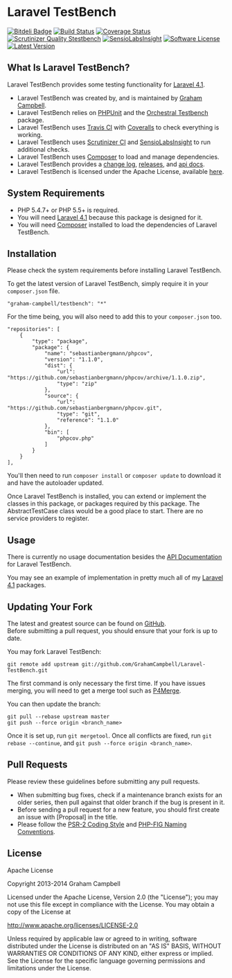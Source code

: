 Laravel TestBench
=================


[![Bitdeli Badge](https://d2weczhvl823v0.cloudfront.net/GrahamCampbell/Laravel-TestBench/trend.png)](https://bitdeli.com/free "Bitdeli Badge")
[![Build Status](https://travis-ci.org/GrahamCampbell/Laravel-TestBench.png)](https://travis-ci.org/GrahamCampbell/Laravel-TestBench)
[![Coverage Status](https://coveralls.io/repos/GrahamCampbell/Laravel-TestBench/badge.png)](https://coveralls.io/r/GrahamCampbell/Laravel-TestBench)
[![Scrutinizer Quality Stestbench](https://scrutinizer-ci.com/g/GrahamCampbell/Laravel-TestBench/badges/quality-score.png?s=b02a2e89a150f28d8c82129d69688725a2a58cb8)](https://scrutinizer-ci.com/g/GrahamCampbell/Laravel-TestBench)
[![SensioLabsInsight](https://insight.sensiolabs.com/projects/c70488ec-94bc-44e7-b694-e6dd701416c8/mini.png)](https://insight.sensiolabs.com/projects/c70488ec-94bc-44e7-b694-e6dd701416c8)
[![Software License](https://poser.pugx.org/graham-campbell/testbench/license.png)](https://github.com/GrahamCampbell/Laravel-TestBench/blob/master/LICENSE.md)
[![Latest Version](https://poser.pugx.org/graham-campbell/testbench/v/stable.png)](https://packagist.org/packages/graham-campbell/testbench)


## What Is Laravel TestBench?

Laravel TestBench provides some testing functionality for [Laravel 4.1](http://laravel.com).  

* Laravel TestBench was created by, and is maintained by [Graham Campbell](https://github.com/GrahamCampbell).  
* Laravel TestBench relies on [PHPUnit](https://github.com/sebastianbergmann/phpunit) and the [Orchestral Testbench](https://github.com/orchestral/testbench) package.  
* Laravel TestBench uses [Travis CI](https://travis-ci.org/GrahamCampbell/Laravel-TestBench) with [Coveralls](https://coveralls.io/r/GrahamCampbell/Laravel-TestBench) to check everything is working.  
* Laravel TestBench uses [Scrutinizer CI](https://scrutinizer-ci.com/g/GrahamCampbell/Laravel-TestBench) and [SensioLabsInsight](https://insight.sensiolabs.com/projects/c70488ec-94bc-44e7-b694-e6dd701416c8) to run additional checks.  
* Laravel TestBench uses [Composer](https://getcomposer.org) to load and manage dependencies.  
* Laravel TestBench provides a [change log](https://github.com/GrahamCampbell/Laravel-TestBench/blob/master/CHANGELOG.md), [releases](https://github.com/GrahamCampbell/Laravel-TestBench/releases), and [api docs](http://grahamcampbell.github.io/Laravel-TestBench).  
* Laravel TestBench is licensed under the Apache License, available [here](https://github.com/GrahamCampbell/Laravel-TestBench/blob/master/LICENSE.md).  


## System Requirements

* PHP 5.4.7+ or PHP 5.5+ is required.  
* You will need [Laravel 4.1](http://laravel.com) because this package is designed for it.  
* You will need [Composer](https://getcomposer.org) installed to load the dependencies of Laravel TestBench.  


## Installation

Please check the system requirements before installing Laravel TestBench.  

To get the latest version of Laravel TestBench, simply require it in your `composer.json` file.  

`"graham-campbell/testbench": "*"`  

For the time being, you will also need to add this to your `composer.json` too.  

```
"repositories": [
    {
        "type": "package",
        "package": {
            "name": "sebastianbergmann/phpcov",
            "version": "1.1.0",
            "dist": {
                "url": "https://github.com/sebastianbergmann/phpcov/archive/1.1.0.zip",
                "type": "zip"
            },
            "source": {
                "url": "https://github.com/sebastianbergmann/phpcov.git",
                "type": "git",
                "reference": "1.1.0"
            },
            "bin": [
                "phpcov.php"
            ]
        }
    }
],
```

You'll then need to run `composer install` or `composer update` to download it and have the autoloader updated.  

Once Laravel TestBench is installed, you can extend or implement the classes in this package, or packages required by this package. The AbstractTestCase class would be a good place to start. There are no service providers to register.  


## Usage

There is currently no usage documentation besides the [API Documentation](http://grahamcampbell.github.io/Laravel-TestBench
) for Laravel TestBench.  

You may see an example of implementation in pretty much all of my [Laravel 4.1](http://laravel.com) packages.  


## Updating Your Fork

The latest and greatest source can be found on [GitHub](https://github.com/GrahamCampbell/Laravel-TestBench).  
Before submitting a pull request, you should ensure that your fork is up to date.  

You may fork Laravel TestBench:  

    git remote add upstream git://github.com/GrahamCampbell/Laravel-TestBench.git

The first command is only necessary the first time. If you have issues merging, you will need to get a merge tool such as [P4Merge](http://perforce.com/product/components/perforce_visual_merge_and_diff_tools).  

You can then update the branch:  

    git pull --rebase upstream master
    git push --force origin <branch_name>

Once it is set up, run `git mergetool`. Once all conflicts are fixed, run `git rebase --continue`, and `git push --force origin <branch_name>`.  


## Pull Requests

Please review these guidelines before submitting any pull requests.  

* When submitting bug fixes, check if a maintenance branch exists for an older series, then pull against that older branch if the bug is present in it.  
* Before sending a pull request for a new feature, you should first create an issue with [Proposal] in the title.  
* Please follow the [PSR-2 Coding Style](https://github.com/php-fig/fig-standards/blob/master/accepted/PSR-2-coding-style-guide.md) and [PHP-FIG Naming Conventions](https://github.com/php-fig/fig-standards/blob/master/bylaws/002-psr-naming-conventions.md).  


## License

Apache License  

Copyright 2013-2014 Graham Campbell  

Licensed under the Apache License, Version 2.0 (the "License");
you may not use this file except in compliance with the License.
You may obtain a copy of the License at  

 http://www.apache.org/licenses/LICENSE-2.0  

Unless required by applicable law or agreed to in writing, software
distributed under the License is distributed on an "AS IS" BASIS,
WITHOUT WARRANTIES OR CONDITIONS OF ANY KIND, either express or implied.
See the License for the specific language governing permissions and
limitations under the License.  
